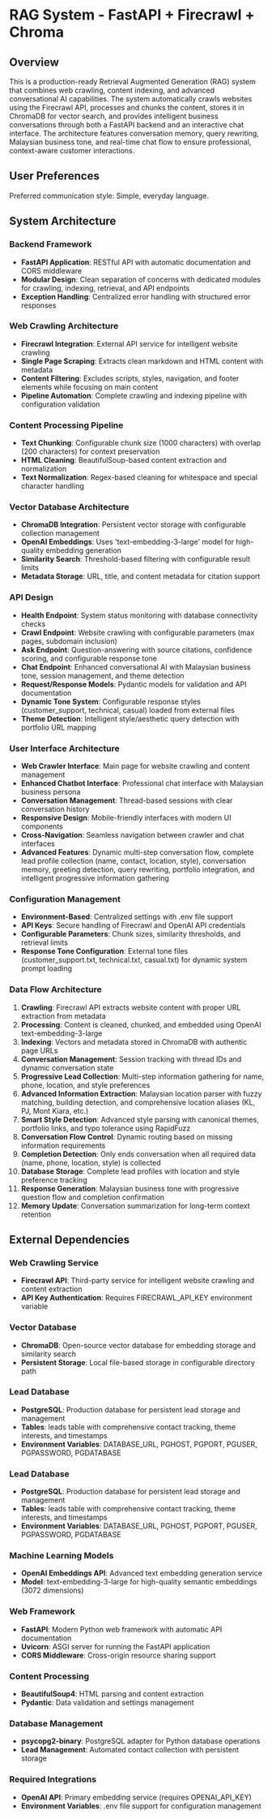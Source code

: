 # RAG System - FastAPI + Firecrawl + Chroma

## Overview

This is a production-ready Retrieval Augmented Generation (RAG) system that combines web crawling, content indexing, and advanced conversational AI capabilities. The system automatically crawls websites using the Firecrawl API, processes and chunks the content, stores it in ChromaDB for vector search, and provides intelligent business conversations through both a FastAPI backend and an interactive chat interface. The architecture features conversation memory, query rewriting, Malaysian business tone, and real-time chat flow to ensure professional, context-aware customer interactions.

## User Preferences

Preferred communication style: Simple, everyday language.

## System Architecture

### Backend Framework
- **FastAPI Application**: RESTful API with automatic documentation and CORS middleware
- **Modular Design**: Clean separation of concerns with dedicated modules for crawling, indexing, retrieval, and API endpoints
- **Exception Handling**: Centralized error handling with structured error responses

### Web Crawling Architecture
- **Firecrawl Integration**: External API service for intelligent website crawling
- **Single Page Scraping**: Extracts clean markdown and HTML content with metadata
- **Content Filtering**: Excludes scripts, styles, navigation, and footer elements while focusing on main content
- **Pipeline Automation**: Complete crawling and indexing pipeline with configuration validation

### Content Processing Pipeline
- **Text Chunking**: Configurable chunk size (1000 characters) with overlap (200 characters) for context preservation
- **HTML Cleaning**: BeautifulSoup-based content extraction and normalization
- **Text Normalization**: Regex-based cleaning for whitespace and special character handling

### Vector Database Architecture
- **ChromaDB Integration**: Persistent vector storage with configurable collection management
- **OpenAI Embeddings**: Uses 'text-embedding-3-large' model for high-quality embedding generation
- **Similarity Search**: Threshold-based filtering with configurable result limits
- **Metadata Storage**: URL, title, and content metadata for citation support

### API Design
- **Health Endpoint**: System status monitoring with database connectivity checks
- **Crawl Endpoint**: Website crawling with configurable parameters (max pages, subdomain inclusion)
- **Ask Endpoint**: Question-answering with source citations, confidence scoring, and configurable response tone
- **Chat Endpoint**: Enhanced conversational AI with Malaysian business tone, session management, and theme detection
- **Request/Response Models**: Pydantic models for validation and API documentation
- **Dynamic Tone System**: Configurable response styles (customer_support, technical, casual) loaded from external files
- **Theme Detection**: Intelligent style/aesthetic query detection with portfolio URL mapping

### User Interface Architecture
- **Web Crawler Interface**: Main page for website crawling and content management
- **Enhanced Chatbot Interface**: Professional chat interface with Malaysian business persona
- **Conversation Management**: Thread-based sessions with clear conversation history
- **Responsive Design**: Mobile-friendly interfaces with modern UI components
- **Cross-Navigation**: Seamless navigation between crawler and chat interfaces
- **Advanced Features**: Dynamic multi-step conversation flow, complete lead profile collection (name, contact, location, style), conversation memory, greeting detection, query rewriting, portfolio integration, and intelligent progressive information gathering

### Configuration Management
- **Environment-Based**: Centralized settings with .env file support
- **API Keys**: Secure handling of Firecrawl and OpenAI API credentials
- **Configurable Parameters**: Chunk sizes, similarity thresholds, and retrieval limits
- **Response Tone Configuration**: External tone files (customer_support.txt, technical.txt, casual.txt) for dynamic system prompt loading

### Data Flow Architecture
1. **Crawling**: Firecrawl API extracts website content with proper URL extraction from metadata
2. **Processing**: Content is cleaned, chunked, and embedded using OpenAI text-embedding-3-large
3. **Indexing**: Vectors and metadata stored in ChromaDB with authentic page URLs
4. **Conversation Management**: Session tracking with thread IDs and dynamic conversation state
5. **Progressive Lead Collection**: Multi-step information gathering for name, phone, location, and style preferences
6. **Advanced Information Extraction**: Malaysian location parser with fuzzy matching, building detection, and comprehensive location aliases (KL, PJ, Mont Kiara, etc.)
7. **Smart Style Detection**: Advanced style parsing with canonical themes, portfolio links, and typo tolerance using RapidFuzz
8. **Conversation Flow Control**: Dynamic routing based on missing information requirements
9. **Completion Detection**: Only ends conversation when all required data (name, phone, location, style) is collected
10. **Database Storage**: Complete lead profiles with location and style preference tracking
11. **Response Generation**: Malaysian business tone with progressive question flow and completion confirmation
12. **Memory Update**: Conversation summarization for long-term context retention

## External Dependencies

### Web Crawling Service
- **Firecrawl API**: Third-party service for intelligent website crawling and content extraction
- **API Key Authentication**: Requires FIRECRAWL_API_KEY environment variable

### Vector Database
- **ChromaDB**: Open-source vector database for embedding storage and similarity search
- **Persistent Storage**: Local file-based storage in configurable directory path

### Lead Database
- **PostgreSQL**: Production database for persistent lead storage and management
- **Tables**: leads table with comprehensive contact tracking, theme interests, and timestamps
- **Environment Variables**: DATABASE_URL, PGHOST, PGPORT, PGUSER, PGPASSWORD, PGDATABASE

### Lead Database
- **PostgreSQL**: Production database for persistent lead storage and management
- **Tables**: leads table with comprehensive contact tracking, theme interests, and timestamps
- **Environment Variables**: DATABASE_URL, PGHOST, PGPORT, PGUSER, PGPASSWORD, PGDATABASE

### Machine Learning Models
- **OpenAI Embeddings API**: Advanced text embedding generation service
- **Model**: text-embedding-3-large for high-quality semantic embeddings (3072 dimensions)

### Web Framework
- **FastAPI**: Modern Python web framework with automatic API documentation
- **Uvicorn**: ASGI server for running the FastAPI application
- **CORS Middleware**: Cross-origin resource sharing support

### Content Processing
- **BeautifulSoup4**: HTML parsing and content extraction
- **Pydantic**: Data validation and settings management

### Database Management
- **psycopg2-binary**: PostgreSQL adapter for Python database operations
- **Lead Management**: Automated contact collection with persistent storage

### Required Integrations
- **OpenAI API**: Primary embedding service (requires OPENAI_API_KEY)
- **Environment Variables**: .env file support for configuration management